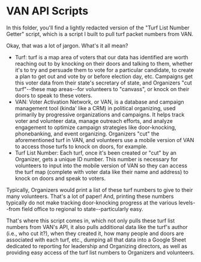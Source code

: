 # VAN API Scripts
In this folder, you'll find a lightly redacted version of the "Turf List Number Getter" script, which is a script I built to pull turf packet numbers from VAN.

Okay, that was a lot of jargon. What's it all mean?
- Turf: turf is a map area of voters that our data has identified are worth reaching out to by knocking on their doors and talking to them, whether it's to try and persuade them to vote for a particular candidate, to create a plan to get out and vote by or before election day, etc. Campaigns get this voter data from their state's secretary of state, and Organizers "cut turf"--these map areas--for volunteers to "canvass", or knock on their doors to speak to these voters.
- VAN: Voter Activation Network, or VAN, is a database and campaign management tool (kinda' like a CRM) in political organizing, used primarily by progressive organizations and campaigns. It helps track voter and volunteer data, manage outreach efforts, and analyze engagement to optimize campaign strategies like door-knocking, phonebanking, and event organizing. Organizers "cut" the aforementioned turf in VAN, and volunteers use a mobile version of VAN to access those turfs to knock on doors, for example.
- Turf List Number: Each turf, once it's been created or "cut" by an Organizer, gets a unique ID number. This number is necessary for volunteers to input into the mobile version of VAN so they can access the turf map (complete with voter data like their name and address) to knock on doors and speak to voters.

Typically, Organizers would print a list of these turf numbers to give to their many volunteers. That's a lot of paper! And, printing these numbers typically do not make tracking door-knocking progress at the various levels--from field office to regional to state--particularly easy.

That's where this script comes in, which not only pulls these turf list numbers from VAN's API, it also pulls additional data like the turf's author (i.e., who cut it?), when they created it, how many people and doors are associated with each turf, etc., dumping all that data into a Google Sheet dedicated to reporting for leadership and Organizing directors, as well as providing easy access of the turf list numbers to Organizers and volunteers.